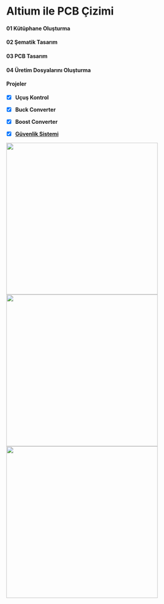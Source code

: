 
# Altium ile PCB Çizimi

#### 01 Kütüphane Oluşturma

#### 02 Şematik Tasarım

#### 03 PCB Tasarım

#### 04 Üretim Dosyalarını Oluşturma

#### Projeler 
- [x] **Uçuş Kontrol**

- [x] **Buck Converter**

- [x] **Boost Converter**

- [x] **[Güvenlik Sistemi](https://github.com/cengizhantopcu53/guvenlik_sistemi)**

<p align="left">
  <img src="https://user-images.githubusercontent.com/64609951/170281472-467cdf19-7fe4-4de2-8ad4-3a43e5d52702.png" width="400"><br>
    <img src="https://user-images.githubusercontent.com/64609951/170281927-7f670972-ff5d-4e9a-bca0-81e5b5040910.png" width="400"><br>
      <img src="https://user-images.githubusercontent.com/64609951/170281991-20c90086-e32e-45be-8e71-07b56412c95e.png" width="400">
</p>
